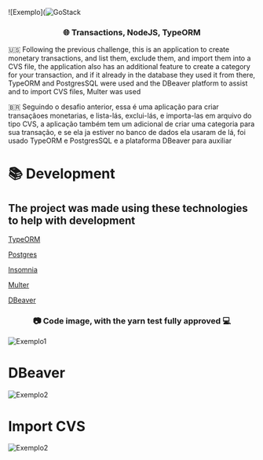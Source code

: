 ![Exemplo](<img alt="GoStack" src="https://storage.googleapis.com/golden-wind/bootcamp-gostack/header-desafios.png" />

<h3 align="center">
   🌐 Transactions, NodeJS, TypeORM
</h3>

🇺🇸 Following the previous challenge, this is an application to create monetary transactions, and list them, exclude them, and import them into a CVS file, the application also has an additional feature to create a category for your transaction, and if it already in the database they used it from there, TypeORM and PostgresSQL were used and the DBeaver platform to assist and to import CVS files, Multer was used


🇧🇷 Seguindo o desafio anterior, essa é uma aplicação para criar transaçãoes monetarias, e lista-lás, exclui-lás, e importa-las em arquivo do tipo CVS, a aplicação também tem um adicional de criar uma categoria para sua transação, e se ela ja estiver no banco de dados ela usaram de lá, foi usado TypeORM e PostgresSQL e a plataforma DBeaver para auxiliar

# 📚 Development
## The project was made using these technologies to help with development 
  
  
  [TypeORM](https://typeorm.io/)
  
  [Postgres](https://www.postgresql.org/) 

  [Insomnia](https://insomnia.rest/) 

  [Multer](https://github.com/expressjs/multer) 

  [DBeaver](https://dbeaver.io/)  
 


<h3 align="center">📷 Code image, with the yarn test fully approved 💻</h3>



![Exemplo1](https://i.imgur.com/jBY1FfG.png)

# DBeaver

![Exemplo2](https://i.imgur.com/Yq0WKrP.png)

# Import CVS

![Exemplo2](https://i.imgur.com/BYoFgGo.png)
